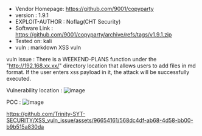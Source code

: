 + Vendor Homepage: https://github.com/9001/copyparty
+ version : 1.9.1
+ EXPLOIT-AUTHOR : Noflag(CHT Security)
+ Software Link : https://github.com/9001/copyparty/archive/refs/tags/v1.9.1.zip
+ Tested on: kali
+ vuln : markdown XSS vuln

vuln issue :
There is a WEEKEND-PLANS function under the "http://192.168.xx.xx/" directory location that allows users to add files in md format. If the user enters xss payload in it, the attack will be successfully executed.

Vulnerability location : 
![image](https://github.com/Trinity-SYT-SECURITY/XSS_vuln_issue/assets/96654161/f06801b0-e1f1-4c2c-b4ea-1d1b185631d9)


POC :
![image](https://github.com/Trinity-SYT-SECURITY/XSS_vuln_issue/assets/96654161/a81e091e-a3e2-4f9e-882c-14f9b56e26a7)

https://github.com/Trinity-SYT-SECURITY/XSS_vuln_issue/assets/96654161/568dc4df-ab68-4d58-bb00-b9b515a830da



